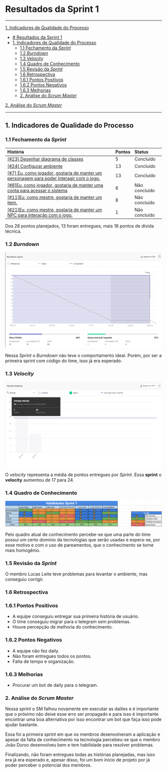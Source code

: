 # Resultados da Sprint 1
------

[1. Indicadores de Qualidade do Processo](#1-indicadores-de-qualidade-do-processo)

- [# Resultados da Sprint 1](#-resultados-da-sprint-1)
- [1. Indicadores de Qualidade do Processo](#1-indicadores-de-qualidade-do-processo)
  - [1.1 Fechamento da _Sprint_](#11-fechamento-da-sprint)
  - [1.2 _Burndown_](#12-burndown)
  - [1.3 _Velocity_](#14-velocity)
  - [1.4 Quadro de Conhecimento](#15-quadro-de-conhecimento)
  - [1.5 Revisão da _Sprint_](#16-revisão-da-sprint)
  - [1.6 Retrospectiva](#17-retrospectiva)
  - [1.6.1 Pontos Positivos](#171-pontos-positivos)
  - [1.6.2 Pontos Negativos](#172-pontos-negativos)
  - [1.6.3 Melhorias](#173-melhorias)
  - [2. Análise do _Scrum Master_](#2-análise-do-scrum-master)

[2. Análise do _Scrum Master_](#2-análise-do-scrum-master)  


------

## 1. Indicadores de Qualidade do Processo

### 1.1 Fechamento da _Sprint_
| História | Pontos | Status |
| :------- | :----- | :----- |
<a href="https://github.com/lucaaas/Equipe8DS/issues/23"> [#23] Desenhar diagrama de classes </a> | 5 | Concluído |
<a href="https://github.com/lucaaas/Equipe8DS/issues/24"> [#24] Configurar ambiente </a> | 13 | Concluído |
<a href="https://github.com/lucaaas/Equipe8DS/issues/7"> [#7] Eu, como jogador, gostaria de manter um personagem para poder interagir com o jogo. </a> | 13 | Concluído |
<a href="https://github.com/lucaaas/Equipe8DS/issues/8"> [#8]Eu, como jogador, gostaria de manter uma conta para acessar o sistema </a> | 6 | Não concluído |
<a href="https://github.com/lucaaas/Equipe8DS/issues/11"> [#11]Eu, como mestre, gostaria de manter um item. </a> | 8 | Não concluído |
<a href="https://github.com/lucaaas/Equipe8DS/issues/21"> [#21]Eu, como mestre, gostaria de manter um NPC para interação com o jogo. </a> | 1 | Não concluído |

Dos 28 pontos planejados, 13 foram entregues, mais 18 pontos de dívida técnica.

### 1.2 _Burndown_

![](images/burndown_sprint1.png)

Nessa _Sprint_ o _Burndown_ não teve o comportamento ideal. Porém, por ser a primeira sprint com código do time, isso já era esperado.


### 1.3 _Velocity_

![](images/velocity_sprint1.png)

O _velocity_ representa a média de pontos entregues por _Sprint_. Essa __sprint__ o __velocity__ aumentou de 17 para 24.

### 1.4 Quadro de Conhecimento
![](images/knowledge_framework_sprint1.png)

Pelo quadro atual de conhecimento percebe-se que uma parte do time possui um certo domínio da tecnologias que serão usadas e espera-se, por esse motivo e com o uso de pareamentos, que o conhecimento se torne mais homogênio.

### 1.5 Revisão da _Sprint_

O membro Lucas Leite teve problemas para levantar o ambiente, mas conseguiu corrigir.

### 1.6 Retrospectiva

### 1.6.1 Pontos Positivos

  - A equipe conseguiu entregar sua primeira história de usuário.
  - O time conseguiu migrar para o telegram sem problemas.
  - Houve percepção de melhoria do conhecimento.

### 1.6.2 Pontos Negativos

  - A equipe não fez daily.
  - Não foram entregues todos os pontos.
  - Falta de tempo e organização.

### 1.6.3 Melhorias

  - Procurar um bot de daily para o telegram.

### 2. Análise do _Scrum Master_

Nessa _sprint_ o SM falhou novamente em executar as dailies e é importante que o próximo não deixe esse erro ser propagado e para isso é importante encontrar uma boa alternativa por isso encontrar um bot que faça isso pode ajudar bastante.

Essa foi a primeira _sprint_ em que os membros desenvolveram a aplicação e apesar da falta de conhecimento na tecnologia percebeu-se que o membro João Durso desenvolveu bem e tem habilidade para resolver problemas.

Finalizando, não foram entregues todas as histórias planejadas, mas isso era já era esperado e, apesar disso, foi um bom início de projeto por já poder perceber o potencial dos membros.